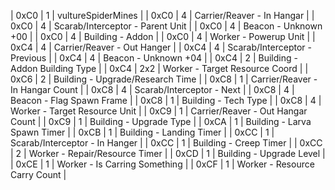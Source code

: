 | 0xC0  | 1   | vultureSpiderMines            |
| 0xC0  | 4   | Carrier/Reaver - In Hangar        |
| 0xC0  | 4   | Scarab/Interceptor - Parent Unit  |
| 0xC0  | 4   | Beacon - Unknown +00              |
| 0xC0  | 4   | Building - Addon                  |
| 0xC0  | 4   | Worker - Powerup Unit             |
| 0xC4  | 4   | Carrier/Reaver - Out Hanger       |
| 0xC4  | 4   | Scarab/Interceptor - Previous     |
| 0xC4  | 4   | Beacon - Unknown +04              |
| 0xC4  | 2   | Building - Addon Building Type    |
| 0xC4  | 2x2 | Worker - Target Resource Coord    |
| 0xC6  | 2   | Building - Upgrade/Research Time  |
| 0xC8  | 1   | Carrier/Reaver - In Hangar Count  |
| 0xC8  | 4   | Scarab/Interceptor - Next         |
| 0xC8  | 4   | Beacon - Flag Spawn Frame         |
| 0xC8  | 1   | Building - Tech Type              |
| 0xC8  | 4   | Worker - Target Resource Unit     |
| 0xC9  | 1   | Carrier/Reaver - Out Hangar Count |
| 0xC9  | 1   | Building - Upgrade Type           |
| 0xCA  | 1   | Building - Larva Spawn Timer      |
| 0xCB  | 1   | Building - Landing Timer          |
| 0xCC  | 1   | Scarab/Interceptor - In Hanger    |
| 0xCC  | 1   | Building - Creep Timer            |
| 0xCC  | 2   | Worker - Repair/Resource Timer    |
| 0xCD  | 1   | Building - Upgrade Level          |
| 0xCE  | 1   | Worker - Is Carring Something     |
| 0xCF  | 1   | Worker - Resource Carry Count     |